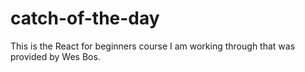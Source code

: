 # catch-of-the-day
This is the React for beginners course I am working through that was provided by Wes Bos.
